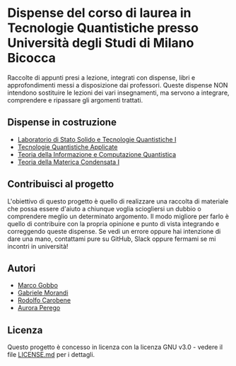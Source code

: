 # Dispense del corso di laurea in Tecnologie Quantistiche presso Università degli Studi di Milano Bicocca

Raccolte di appunti presi a lezione, integrati con dispense, libri e approfondimenti messi a disposizione dai professori. Queste dispense NON intendono sostituire le lezioni dei vari insegnamenti, ma servono a integrare, comprendere e ripassare gli argomenti trattati. 

## Dispense in costruzione

* [Laboratorio di Stato Solido e Tecnologie Quantistiche I](https://github.com/marcogobbo/tecnologie-quantistiche/tree/main/laboratorio-di-stato-solido-e-tecnologie-quantistiche-I)
* [Tecnologie Quantistiche Applicate](https://github.com/marcogobbo/tecnologie-quantistiche/tree/main/tecnologie-quantistiche-applicate)
* [Teoria della Informazione e Computazione Quantistica](https://github.com/marcogobbo/tecnologie-quantistiche/tree/main/teoria-della-informazione-e-della-computazione-quantistica)
* [Teoria della Materica Condensata I](https://github.com/marcogobbo/tecnologie-quantistiche/tree/main/teoria-della-materia-condensata-I)


## Contribuisci al progetto

L'obiettivo di questo progetto è quello di realizzare una raccolta di materiale che possa essere d'aiuto a chiunque voglia sciogliersi un dubbio o comprendere meglio un determinato argomento. Il modo migliore per farlo è quello di contribuire con la propria opinione e punto di vista integrando e correggendo queste dispense. Se vedi un errore oppure hai intenzione di dare una mano, contattami pure su GitHub, Slack oppure fermami se mi incontri in università!

## Autori

* [Marco Gobbo](https://github.com/marcogobbo)
* [Gabriele Morandi](https://github.com/GabboM98)
* [Rodolfo Carobene](https://github.com/rodolfocarobene)
* [Aurora Perego](https://github.com/AuroraPerego)

## Licenza

Questo progetto è concesso in licenza con la licenza GNU v3.0 - vedere il file [LICENSE.md](https://github.com/marcogobbo/tecnologie-quantistiche/blob/main/LICENSE) per i dettagli.
